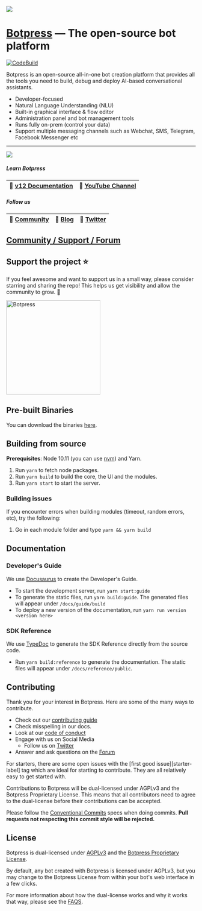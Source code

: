 <a href='http://botpress.io'><img src='.github/assets/train_bar.gif'></a>

# [Botpress](https://botpress.io) — The open-source bot platform

[![CodeBuild](https://codebuild.us-east-1.amazonaws.com/badges?uuid=eyJlbmNyeXB0ZWREYXRhIjoiNTZoU0wzRmRQd29iWTFqVjliUzlvN0gzUUtoN25QVHlHMUhWYkZCWHpPQ3ZKQzFOMFh6Wm5EcHkxQW5SUmJuTFpLSDJXdURDVzNtRjM5d1BaU2pNUHhJPSIsIml2UGFyYW1ldGVyU3BlYyI6Iitoa0RBM091SnlXNTJwK2MiLCJtYXRlcmlhbFNldFNlcmlhbCI6MX0%3D&branch=master)](https://console.aws.amazon.com/codesuite/codebuild/projects/botpress-ce-tests/history?region=us-east-1)

Botpress is an open-source all-in-one bot creation platform that provides all the tools you need to build, debug and deploy AI-based conversational assistants.

- Developer-focused
- Natural Language Understanding (NLU)
- Built-in graphical interface & flow editor
- Administration panel and bot management tools
- Runs fully on-prem (control your data)
- Support multiple messaging channels such as Webchat, SMS, Telegram, Facebook Messenger etc

---

<a href='http://botpress.io'><img src='.github/assets/banner.gif'></a>

##### Learn Botpress

| 📖 [v12 **Documentation**](https://botpress.io/docs) | 🍿 [**YouTube Channel**](https://www.youtube.com/c/botpress) |
| ---------------------------------------------------- | ------------------------------------------------------------ |


##### Follow us

|💬 [**Community**](https://help.botpress.io) | 🚀 [Blog](https://botpress.io/blog) | 🐥 [Twitter](https://twitter.com/getbotpress) |
| ---------------------------------------- | ----------------------------------- | --------------------------------------------- |

## [Community / Support / Forum](https://help.botpress.io)

## Support the project ⭐

If you feel awesome and want to support us in a small way, please consider starring and sharing the repo! This helps us get visibility and allow the community to grow. 🙏

<img alt="Botpress" width="250" src=".github/assets/star_us.gif">

## Pre-built Binaries

You can download the binaries [here](https://s3.amazonaws.com/botpress-binaries/index.html).

## Building from source

**Prerequisites**: Node 10.11 (you can use [nvm](https://github.com/creationix/nvm)) and Yarn.

1. Run `yarn` to fetch node packages.
1. Run `yarn build` to build the core, the UI and the modules.
1. Run `yarn start` to start the server.

### Building issues

If you encounter errors when building modules (timeout, random errors, etc), try the following:

1. Go in each module folder and type `yarn && yarn build`

## Documentation

### Developer's Guide

We use [Docusaurus](https://docusaurus.io/en/) to create the Developer's Guide.

- To start the development server, run `yarn start:guide`
- To generate the static files, run `yarn build:guide`. The generated files will appear under `/docs/guide/build`
- To deploy a new version of the documentation, run `yarn run version <version here>`

### SDK Reference

We use [TypeDoc](https://github.com/TypeStrong/typedoc) to generate the SDK Reference directly from the source code.

- Run `yarn build:reference` to generate the documentation. The static files will appear under `/docs/reference/public`.

## Contributing

Thank you for your interest in Botpress. Here are some of the many ways to contribute.

- Check out our [contributing guide](/.github/CONTRIBUTING.md)
- Check misspelling in our docs.
- Look at our [code of conduct](/.github/CODE_OF_CONDUCT.md)
- Engage with us on Social Media
  - Follow us on [Twitter](https://twitter.com/getbotpress)
- Answer and ask questions on the [Forum](https://help.botpress.io/)

For starters, there are some open issues with the [first good issue][starter-label] tag which are ideal for starting to contribute. They are all relatively easy to get started with.

Contributions to Botpress will be dual-licensed under AGPLv3 and the Botpress Proprietary License. This means that all contributors need to agree to the dual-license before their contributions can be accepted.

Please follow the [Conventional Commits](https://conventionalcommits.org/) specs when doing commits. **Pull requests not respecting this commit style will be rejected.**

## License

Botpress is dual-licensed under [AGPLv3](/licenses/LICENSE_AGPL3) and the [Botpress Proprietary License](/licenses/LICENSE_BOTPRESS).

By default, any bot created with Botpress is licensed under AGPLv3, but you may change to the Botpress License from within your bot's web interface in a few clicks.

For more information about how the dual-license works and why it works that way, please see the <a href="https://botpress.io/faq">FAQS</a>.
